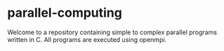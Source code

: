 # parallel-computing
Welcome to a repository containing simple to complex parallel programs written in C. All programs are executed using openmpi.
